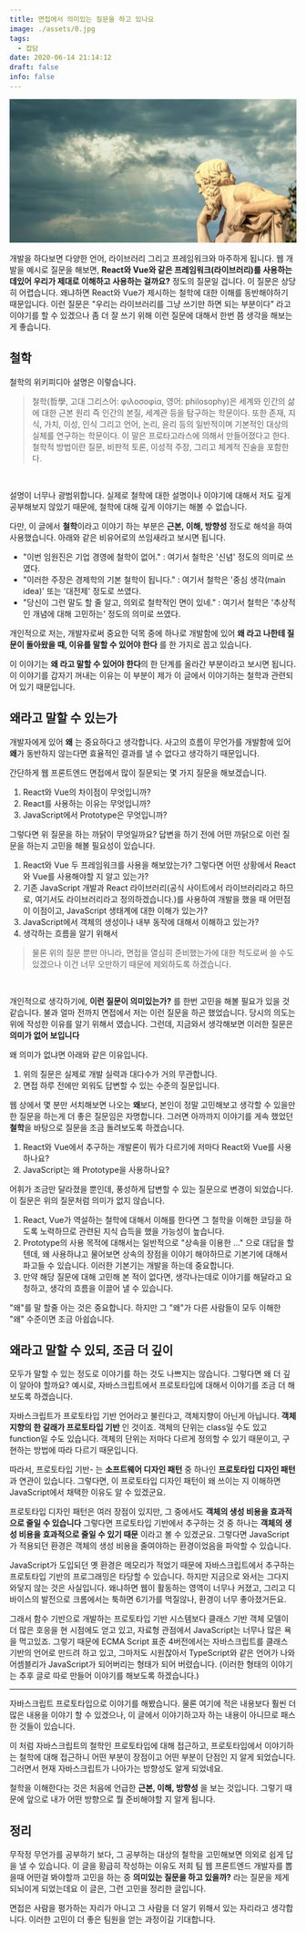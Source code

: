```yaml
---
title: 면접에서 의미있는 질문을 하고 있나요
image: ./assets/0.jpg
tags:
  - 잡담
date: 2020-06-14 21:14:12
draft: false
info: false
---
```


![image0](./assets/0.jpg)

개발을 하다보면 다양한 언어, 라이브러리 그리고 프레임워크와 마주하게 됩니다. 웹 개발을 예시로 질문을 해보면, **React와 Vue와 같은 프레임워크(라이브러리)를 사용하는데있어 우리가 제대로 이해하고 사용하는 걸까요?** 정도의 질문일 겁니다. 이 질문은 상당히 어렵습니다. 왜냐하면 React와 Vue가 제시하는 철학에 대한 이해를 동반해야하기 때문입니다. 이런 질문은 "우리는 라이브러리를 그냥 쓰기만 하면 되는 부분이다" 라고 이야기를 할 수 있겠으나 좀 더 잘 쓰기 위해 이런 질문에 대해서 한번 쯤 생각을 해보는 게 좋습니다.

## 철학

철학의 위키피디아 설명은 이렇습니다.

> 철학(哲學, 고대 그리스어: φιλοσοφία, 영어: philosophy)은 세계와 인간의 삶에 대한 근본 원리 즉 인간의 본질, 세계관 등을 탐구하는 학문이다. 또한 존재, 지식, 가치, 이성, 인식 그리고 언어, 논리, 윤리 등의 일반적이며 기본적인 대상의 실체를 연구하는 학문이다. 이 말은 프로타고라스에 의해서 만들어졌다고 한다. 철학적 방법이란 질문, 비판적 토론, 이성적 주장, 그리고 체계적 진술을 포함한다.

<br/>

설명이 너무나 광범위합니다. 실제로 철학에 대한 설명이나 이야기에 대해서 저도 깊게 공부해보지 않았기 때문에, 철학에 대해 깊게 이야기는 해볼 수 없습니다.

다만, 이 글에서 **철학**이라고 이야기 하는 부분은 **근본, 이해, 방향성** 정도로 해석을 하여 사용했습니다. 아래와 같은 비유어로의 쓰임새라고 보시면 됩니다.

- "이번 임원진은 기업 경영에 철학이 없어." : 여기서 철학은 '신념' 정도의 의미로 쓰였다.
- "이러한 주장은 경제학의 기본 철학이 됩니다." : 여기서 철학은 '중심 생각(main idea)' 또는 '대전제' 정도로 쓰였다.
- "당신이 그런 말도 할 줄 알고, 의외로 철학적인 면이 있네." : 여기서 철학은 '추상적인 개념에 대해 고민하는' 정도의 의미로 쓰였다.

개인적으로 저는, 개발자로써 중요한 덕목 중에 하나로 개발함에 있어 **왜 라고 나한테 질문이 돌아왔을 때, 이유를 말할 수 있어야 한다** 를 한 가지로 꼽고 있습니다.

이 이야기는 **왜 라고 말할 수 있어야 한다**의 한 단계를 올라간 부분이라고 보시면 됩니다. 이 이야기를 갑자기 꺼내는 이유는 이 부분이 제가 이 글에서 이야기하는 철학과 관련되어 있기 때문입니다.

## 왜라고 말할 수 있는가

개발자에게 있어 **왜** 는 중요하다고 생각합니다. 사고의 흐름이 무언가를 개발함에 있어 **왜**가 동반하지 않는다면 효율적인 결과를 낼 수 없다고 생각하기 때문입니다.

간단하게 웹 프론트엔드 면접에서 많이 질문되는 몇 가지 질문을 해보겠습니다.

1. React와 Vue의 차이점이 무엇입니까?
2. React를 사용하는 이유는 무엇입니까?
3. JavaScript에서 Prototype은 무엇입니까?

그렇다면 위 질문을 하는 까닭이 무엇일까요? 답변을 하기 전에 어떤 까닭으로 이런 질문을 하는지 고민을 해볼 필요성이 있습니다.

1. React와 Vue 두 프레임워크를 사용을 해보았는가? 그렇다면 어떤 상황에서 React와 Vue를 사용해야할 지 알고 있는가?
2. 기존 JavaScript 개발과 React 라이브러리(공식 사이트에서 라이브러리라고 하므로, 여기서도 라이브러리라고 정의하겠습니다.)를 사용하여 개발을 했을 때 어떤점이 이점이고, JavaScript 생태계에 대한 이해가 있는가?
3. JavaScript에서 객체의 생성이나 내부 동작에 대해서 이해하고 있는가?
4. 생각하는 흐름을 알기 위해서

> 물론 위의 질문 뿐만 아니라, 면접을 열심히 준비했는가에 대한 척도로써 쓸 수도 있겠으나 이건 너무 오만하기 때문에 제외하도록 하겠습니다.

<br/>

개인적으로 생각하기에, **이런 질문이 의미있는가?** 를 한번 고민을 해볼 필요가 있을 것 같습니다. 불과 얼마 전까지 면접에서 저는 이런 질문을 하곤 했었습니다. 당시의 의도는 위에 작성한 이유를 알기 위해서 였습니다. 그런데, 지금와서 생각해보면 이러한 질문은 **의미가 없어 보입니다**

왜 의미가 없냐면 아래와 같은 이유입니다.

1. 위의 질문은 실제로 개발 실력과 대다수가 거의 무관합니다.
2. 면접 하루 전에만 외워도 답변할 수 있는 수준의 질문입니다.

웹 상에서 몇 분만 서치해보면 나오는 **왜**보다, 본인이 정말 고민해보고 생각할 수 있을만한 질문을 하는게 더 좋은 질문임은 자명합니다. 그러면 아까까지 이야기를 게속 했었던 **철학**을 바탕으로 질문을 조금 돌려보도록 하겠습니다.

1. React와 Vue에서 추구하는 개발론이 뭐가 다르기에 저마다 React와 Vue를 사용하나요?
2. JavaScript는 왜 Prototype을 사용하나요?

어휘가 조금만 달라졌을 뿐인데, 풍성하게 답변할 수 있는 질문으로 변경이 되었습니다. 이 질문은 위의 질문처럼 의미가 없지 않습니다.

1. React, Vue가 역설하는 철학에 대해서 이해를 한다면 그 철학을 이해한 코딩을 하도록 노력하므로 관련된 지식 습득을 했을 가능성이 높습니다.
2. Prototype의 사용 목적에 대해서는 일반적으로 "상속을 이용한 ..." 으로 대답을 할 텐데, 왜 사용하냐고 물어보면 상속의 장점을 이야기 해야하므로 기본기에 대해서 파고들 수 있습니다. 이러한 기본기는 개발을 하는데 중요합니다.
3. 만약 해당 질문에 대해 고민해 본 적이 없다면, 생각나는데로 이야기를 해달라고 요청하고, 생각의 흐름을 이끌어 낼 수 있습니다.

"왜"를 말 할줄 아는 것은 중요합니다. 하지만 그 "왜"가 다른 사람들이 모두 이해한 "왜" 수준이면 조금 아쉽습니다.

## 왜라고 말할 수 있되, 조금 더 깊이

모두가 말할 수 있는 정도로 이야기를 하는 것도 나쁘지는 않습니다. 그렇다면 왜 더 깊이 알아야 할까요? 예시로, 자바스크립트에서 프로토타입에 대해서 이야기를 조금 더 해보도록 하겠습니다.

자바스크립트가 프로토타입 기반 언어라고 불린다고, 객체지향이 아닌게 아닙니다. **객체지향의 한 갈래가 프로토타입 기반** 인 것이죠. 객체의 단위는 class일 수도 있고 function일 수도 있습니다. 객체의 단위는 저마다 다르게 정의할 수 있기 때문이고, 구현하는 방법에 따라 다르기 때문입니다.

따라서, 프로토타입 기반- 는 **소프트웨어 디자인 패턴** 중 하나인 **프로토타입 디자인 패턴**과 연관이 있습니다. 그렇다면, 이 프로토타입 디자인 패턴이 왜 쓰이는 지 이해하면 JavaScript에서 채택한 이유도 알 수 있겠군요.

프로토타입 디자인 패턴은 여러 장점이 있지만, 그 중에서도 **객체의 생성 비용을 효과적으로 줄일 수 있습니다** 그렇다면 프로토타입 기반에서 추구하는 것 중 하나는 **객체의 생성 비용을 효과적으로 줄일 수 있기 때문** 이라고 볼 수 있겠군요. 그렇다면 JavaScript가 적용되던 환경은 객체의 생성 비용을 줄여야하는 환경이었음을 파악할 수 있습니다.

JavaScript가 도입되던 옛 환경은 메모리가 적었기 때문에 자바스크립트에서 추구하는 프로토타입 기반의 프로그래밍은 타당할 수 있습니다. 하지만 지금으로 와서는 그다지 와닿지 않는 것은 사실입니다. 왜냐하면 웹이 활동하는 영역이 너무나 커졌고, 그리고 디바이스의 발전으로 크롬에서는 툭하면 6기가를 먹질않나, 환경이 너무 좋아졌거든요.

그래서 함수 기반으로 개발하는 프로토타입 기반 시스템보다 클래스 기반 객체 모델이 더 많은 호응을 현 시점에도 얻고 있고, 자료형 관점에서 JavaScript는 너무나 많은 욕을 먹고있죠. 그렇기 때문에 ECMA Script 표준 4버전에서는 자바스크립트를 클래스 기반의 언어로 만드려 하고 있고, 그마저도 시원찮아서 TypeScript와 같은 언어가 나와 어셈블리가 JavaScript가 되어버리는 형태가 되어 버렸습니다. (이러한 형태의 이야기는 추후 글로 따로 만들어 이야기를 해보도록 하겠습니다.)

---

자바스크립트 프로토타입으로 이야기를 해봤습니다. 물론 여기에 적은 내용보다 훨씬 더 많은 내용을 이야기 할 수 있겠으나, 이 글에서 이야기하고자 하는 내용이 아니므로 패스한 것들이 있습니다.

이 처럼 자바스크립트의 철학인 프로토타입에 대해 접근하고, 프로토타입에서 이야기하는 철학에 대해 접근하니 어떤 부분이 장점이고 어떤 부분이 단점인 지 알게 되었습니다. 그러면서 현재 자바스크립트가 나아가는 방향성도 알게 되었네요.

철학을 이해한다는 것은 처음에 언급한 **근본, 이해, 방향성** 을 보는 것입니다. 그렇기 때문에 앞으로 내가 어떤 방향으로 뭘 준비해야할 지 알게 됩니다.

## 정리

무작정 무언가를 공부하기 보다, 그 공부하는 대상의 철학을 고민해보면 의외로 쉽게 답을 낼 수 있습니다. 이 글을 황급히 작성하는 이유도 저희 팀 웹 프론트엔드 개발자를 뽑을때 어떤걸 봐야할까 고민을 하는 중 **의미있는 질문을 하고 있을까?** 라는 질문을 제게 되뇌이게 되었는데요 이 글은, 그런 고민을 정리한 글입니다.

면접은 사람을 평가하는 자리가 아니고 그 사람을 더 알기 위해서 있는 자리라고 생각합니다. 이러한 고민이 더 좋은 팀원을 얻는 과정이길 기대합니다.
